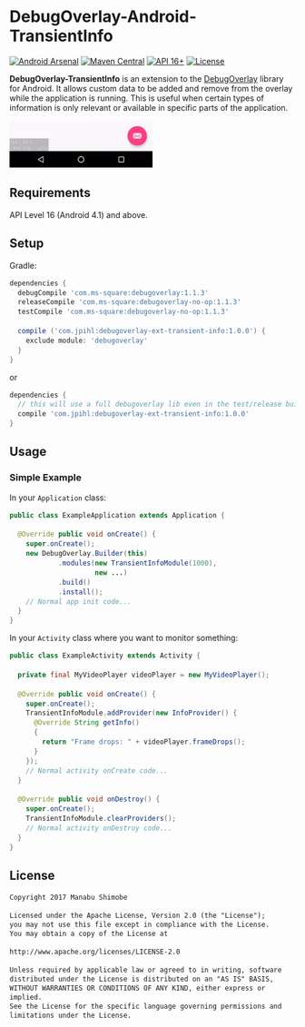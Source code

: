 DebugOverlay-Android-TransientInfo
==================================
[![Android Arsenal](https://img.shields.io/badge/Android%20Arsenal-DebugOverlay--Android--TransientInfo-brightgreen.svg?style=flat)](https://android-arsenal.com/details/1/5516)
[![Maven Central](https://maven-badges.herokuapp.com/maven-central/com.jpihl/debugoverlay-ext-transient-info/badge.svg)](https://maven-badges.herokuapp.com/maven-central/com.jpihl/debugoverlay-ext-transient-info)
[![API 16+](https://img.shields.io/badge/API-16%2B-brightgreen.svg?style=flat)](https://android-arsenal.com/api?level=16)
[![License](https://img.shields.io/badge/license-Apache%202-brightgreen.svg)](https://www.apache.org/licenses/LICENSE-2.0)

**DebugOverlay-TransientInfo** is an extension to the [DebugOverlay][1]
library for Android. It allows custom data to be added and remove from the
overlay while the application is running. This is useful when certain types of
information is only relevant or available in specific parts of the application.

<img src="art/overlay_with_transient_info_module_small.gif" width="50%" alt="DebugOverlay Screen Capture">

Requirements
------------
API Level 16 (Android 4.1) and above.

Setup
-----

Gradle:

```groovy
dependencies {
  debugCompile 'com.ms-square:debugoverlay:1.1.3'
  releaseCompile 'com.ms-square:debugoverlay-no-op:1.1.3'
  testCompile 'com.ms-square:debugoverlay-no-op:1.1.3'

  compile ('com.jpihl:debugoverlay-ext-transient-info:1.0.0') {
    exclude module: 'debugoverlay'
  }
}
```

or

```groovy
dependencies {
  // this will use a full debugoverlay lib even in the test/release build
  compile 'com.jpihl:debugoverlay-ext-transient-info:1.0.0'
}
```

Usage
-----

### Simple Example

In your `Application` class:

```java
public class ExampleApplication extends Application {

  @Override public void onCreate() {
    super.onCreate();
    new DebugOverlay.Builder(this)
            .modules(new TransientInfoModule(1000),
                     new ...)
            .build()
            .install();
    // Normal app init code...
  }
}
```

In your `Activity` class where you want to monitor something:

```java
public class ExampleActivity extends Activity {

  private final MyVideoPlayer videoPlayer = new MyVideoPlayer();

  @Override public void onCreate() {
    super.onCreate();
    TransientInfoModule.addProvider(new InfoProvider() {
      @Override String getInfo()
      {
        return "Frame drops: " + videoPlayer.frameDrops();
      }
    });
    // Normal activity onCreate code...
  }

  @Override public void onDestroy() {
    super.onCreate();
    TransientInfoModule.clearProviders();
    // Normal activity onDestroy code...
  }
}
```

License
-------

    Copyright 2017 Manabu Shimobe

    Licensed under the Apache License, Version 2.0 (the "License");
    you may not use this file except in compliance with the License.
    You may obtain a copy of the License at

    http://www.apache.org/licenses/LICENSE-2.0

    Unless required by applicable law or agreed to in writing, software
    distributed under the License is distributed on an "AS IS" BASIS,
    WITHOUT WARRANTIES OR CONDITIONS OF ANY KIND, either express or implied.
    See the License for the specific language governing permissions and
    limitations under the License.

[1]: https://github.com/Manabu-GT/DebugOverlay-Android
